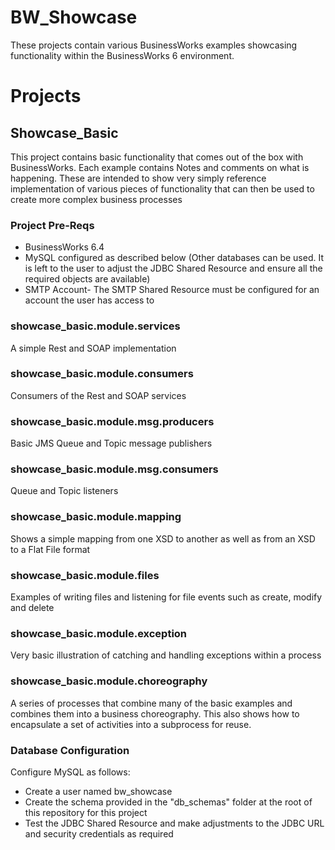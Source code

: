 # BW_Showcase
These projects contain various BusinessWorks examples showcasing functionality within the BusinessWorks 6 environment.

# Projects
## Showcase_Basic
This project contains basic functionality that comes out of the box with BusinessWorks. Each example contains Notes and comments on what is happening. These are intended to show very simply reference implementation of various pieces of functionality that can then be used to create more complex business processes

### Project Pre-Reqs
* BusinessWorks 6.4
* MySQL configured as described below (Other databases can be used. It is left to the user to adjust the JDBC Shared Resource and ensure all the required objects are available)
* SMTP Account- The SMTP Shared Resource must be configured for an account the user has access to

### showcase_basic.module.services
A simple Rest and SOAP implementation
### showcase_basic.module.consumers
Consumers of the Rest and SOAP services
### showcase_basic.module.msg.producers
Basic JMS Queue and Topic message publishers
### showcase_basic.module.msg.consumers
Queue and Topic listeners
### showcase_basic.module.mapping
Shows a simple mapping from one XSD to another as well as from an XSD to a Flat File format
### showcase_basic.module.files
Examples of writing files and listening for file events such as create, modify and delete
### showcase_basic.module.exception
Very basic illustration of catching and handling exceptions within a process
### showcase_basic.module.choreography
A series of processes that combine many of the basic examples and combines them into a business choreography. This also shows how to encapsulate a set of activities into a subprocess for reuse.

### Database Configuration
Configure MySQL as follows:
* Create a user named bw_showcase
* Create the schema provided in the "db_schemas" folder at the root of this repository for this project
* Test the JDBC Shared Resource and make adjustments to the JDBC URL and security credentials as required
